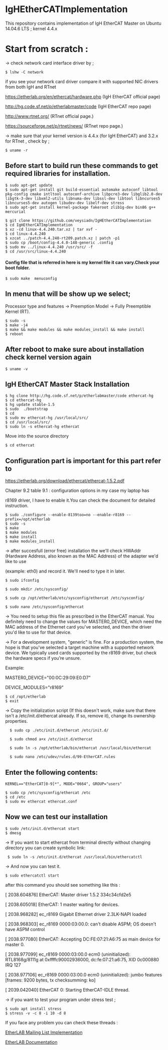 # IgHEtherCATImplementation
This repository contains implementation of IgH EtherCAT Master on Ubuntu 14.04.6 LTS ; kernel 4.4.x
  
# Start from scratch : 
-> check network card interface driver by ;

    $ lshw -C network

if you see your network card driver compare it with supported NIC drivers from both IgH and RTnet

https://etherlab.org/en/ethercat/hardware.php (IgH EtherCAT official page)

http://hg.code.sf.net/p/etherlabmaster/code (IgH EtherCAT repo page)

http://www.rtnet.org/   (RTnet official page.)

https://sourceforge.net/p/rtnet/news/  (RTnet repo page.)

-> make sure that your kernel version is 4.4.x (for IgH EtherCAT) and 3.2.x for RTnet , check by  ;

    $ uname -r 

## Before start to build run these commands to get required libraries for installation.

    $ sudo apt-get update
    $ sudo apt-get install git build-essential automake autoconf libtool pkg-config cmake intltool autoconf-archive libpcre3-dev libglib2.0-dev libgtk-3-dev libxml2-utils libnuma-dev libssl-dev libtool libncurses5 libncurses5-dev autogen libudev-dev libelf-dev stress
    $ sudo apt-get install kernel-package fakeroot zlib1g-dev bin86 g++ mercurial

    $ git clone https://github.com/veysiadn/IgHEtherCATImplementation
    $ cd IgHEtherCATImplementation
    $ xz -cd linux-4.4.240.tar.xz | tar xvf -
    $ cd linux-4.4.240
    $ xzcat ../patch-4.4.240-rt209.patch.xz | patch -p1
    $ sudo cp /boot/config-4.4.0-148-generic .config
    $ sudo mv ../linux-4.4.240 /usr/src/ -f
    $ cd /usr/src/linux-4.4.240
#### Config file that is referred in here is my kernel file it can vary.Check your boot folder.

    $ sudo make  menuconfig

## In menu that will be show up we select;
 Processor type and features -> Preemption Model -> Fully Preemptible Kernel (RT).

    $ sudo -s
    $ make -j4
    $ make && make modules && make modules_install && make install
    $ reboot
 ## After reboot to make sure about installation check kernel version again 
    $ uname -v


## IgH EtherCAT Master Stack Installation

    $ hg clone http://hg.code.sf.net/p/etherlabmaster/code ethercat-hg
    $ cd ethercat-hg
    $ hg update stable-1.5
    $ sudo  ./bootstrap 
    $ cd
    $ sudo mv ethercat-hg /usr/local/src/
    $ cd /usr/local/src/
    $ sudo ln -s ethercat-hg ethercat

Move into the source directory

    $ cd ethercat

## Configuration part is important for this part refer to

https://etherlab.org/download/ethercat/ethercat-1.5.2.pdf

Chapter 9.2 table 9.1 : configuration options in my case my laptop has

r8169 driver, I have to enable it.You can check the document for detailed instruction.

    $ sudo ./configure --enable-8139too=no --enable-r8169 --prefix=/opt/etherlab
    $ sudo -s
    $ make 
    $ make modules 
    $ make install
    $ make modules_install
-> after succesfull (error free) installation the we'll check HWAddr (Hardware Address, also known as the MAC Address) of the adapter we'd like to use 

(example: eth0) and record it. We'll need to type it in later.


    $ sudo ifconfig
    
    $ sudo mkdir /etc/sysconfig/
    
    $ sudo cp /opt/etherlab/etc/sysconfig/ethercat /etc/sysconfig/
    
    $ sudo nano /etc/sysconfig/ethercat

-> You need to setup this file as prescribed in the EtherCAT manual. You definitely need to change the values for MASTER0_DEVICE, which need the MAC address of the Ethernet card you've selected, and then the driver you'd like to use for that device.

-> For a development system, "generic" is fine. For a production system, the hope is that you've selected a target machine with a supported network device. We typically used cards supported by the r8169 driver, but check the hardware specs if you’re unsure.

Example:

MASTER0_DEVICE="00:0C:29:09:E0:D7"

DEVICE_MODULES="r8169"


    $ cd /opt/etherlab
    $ exit
    
-> Copy the initialization script (If this doesn't work, make sure that there isn't a /etc/init.d/ethercat already. If so, remove it), change its ownership properties.

      $ sudo cp ./etc/init.d/ethercat /etc/init.d/

      $ sudo chmod a+x /etc/init.d/ethercat

      $ sudo ln -s /opt/etherlab/bin/ethercat /usr/local/bin/ethercat

      $ sudo nano /etc/udev/rules.d/99-EtherCAT.rules
      
## Enter the following contents:

    KERNEL=="EtherCAT[0-9]*", MODE="0664", GROUP="users"

    $ sudo cp /etc/sysconfig/ethercat /etc
    $ cd /etc
    $ sudo mv ethercat ethercat.conf

## Now we can test our installation

    $ sudo /etc/init.d/ethercat start
    $ dmesg

 -> If you want to start ethercat from terminal directly without changing directory  you can create symbolic link: 
 
     $ sudo ln -s /etc/init.d/ethercat /usr/local/bin/ethercatctl
 
 -> And now you can test it.
 
    $ sudo ethercatctl start  
 
after this command you should see something like this : 

[ 2038.604876] EtherCAT: Master driver 1.5.2 334c34cfd2e5

[ 2038.605018] EtherCAT: 1 master waiting for devices.

[ 2038.968282] ec_r8169 Gigabit Ethernet driver 2.3LK-NAPI loaded

[ 2038.968303] ec_r8169 0000:03:00.0: can't disable ASPM; OS doesn't have ASPM control

[ 2038.977080] EtherCAT: Accepting DC:FE:07:21:A6:75 as main device for master 0.

[ 2038.977099] ec_r8169 0000:03:00.0 ecm0 (uninitialized): RTL8168g/8111g at 0xffffc90002936000, dc:fe:07:21:a6:75, XID 0c000880 IRQ 127

[ 2038.977106] ec_r8169 0000:03:00.0 ecm0 (uninitialized): jumbo features [frames: 9200 bytes, tx checksumming: ko]

[ 2039.042040] EtherCAT 0: Starting EtherCAT-IDLE thread.

 -> if you want to test your program under stress test ;
 
    $ sudo apt install stress
    $ stress -v -c 8 -i 10 -d 8
 


If you face any problem you can check these threads : 

[EtherLAB Mailing List Implementation ](https://lists.etherlab.org/pipermail/etherlab-dev/2014/000384.html)

[EtherLAB Documentation ](https://etherlab.org/download/ethercat/ethercat-1.5.2.pdf)

